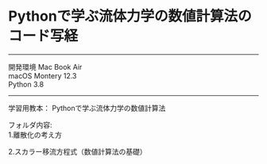 # Pythonで学ぶ流体力学の数値計算法のコード写経
-----------------------------------------------------------

開発環境
Mac Book Air \
macOS Montery 12.3 \
Python 3.8

-----------------------------------------------------------
学習用教本：
Pythonで学ぶ流体力学の数値計算法

フォルダ内容: \
1.離散化の考え方

2.スカラー移流方程式（数値計算法の基礎）
